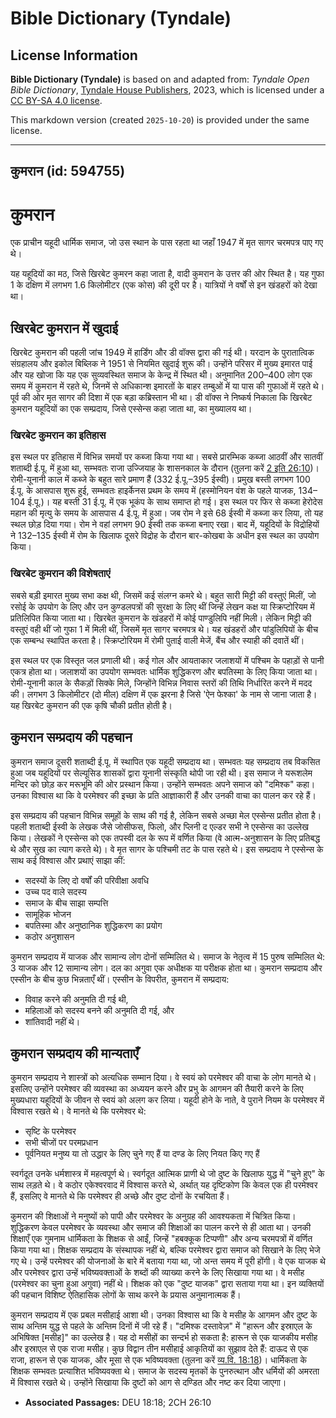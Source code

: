 # Bible Dictionary (Tyndale)

## License Information

**Bible Dictionary (Tyndale)** is based on and adapted from: _Tyndale Open Bible Dictionary_, [Tyndale House Publishers](https://tyndaleopenresources.com/), 2023, which is licensed under a [CC BY-SA 4.0 license](https://creativecommons.org/licenses/by-sa/4.0/legalcode.en).

This markdown version (created `2025-10-20`) is provided under the same license.



--------------------------------

## कुमरान (id: 594755)

कुमरान
======

एक प्राचीन यहूदी धार्मिक समाज, जो उस स्थान के पास रहता था जहाँ 1947 में मृत सागर चरमपत्र पाए गए थे।

यह यहूदियों का मठ, जिसे खिरबेट कुमरन कहा जाता है, वादी कुमरान के उत्तर की ओर स्थित है। यह गुफा 1 के दक्षिण में लगभग 1\.6 किलोमीटर (एक कोस) की दूरी पर है। यात्रियों ने वर्षों से इन खंडहरों को देखा था।

खिरबेट कुमरान में खुदाई
-----------------------

खिरबेट कुमरान की पहली जांच 1949 में हार्डिंग और डी वॉक्स द्वारा की गई थी। यरदान के पुरातात्विक संग्रहालय और इकोल बिब्लिक ने 1951 से नियमित खुदाई शुरू की। उन्होंने परिसर में मुख्य इमारत पाई और यह खोजा कि यह एक सुव्यवस्थित समाज के केन्द्र में स्थित थी। अनुमानित 200–400 लोग एक समय में कुमरान में रहते थे, जिनमें से अधिकान्श इमारतों के बाहर तम्बुओं में या पास की गुफाओं में रहते थे। पूर्व की ओर मृत सागर की दिशा में एक बड़ा कब्रिस्तान भी था। डी वॉक्स ने निष्कर्ष निकाला कि खिरबेट कुमरान यहूदियों का एक सम्प्रदाय, जिसे एस्सेन्स कहा जाता था, का मुख्यालय था।

### खिरबेट कुमरान का इतिहास

इस स्थल पर इतिहास में विभिन्न समयों पर कब्जा किया गया था। सबसे प्रारम्भिक कब्जा आठवीं और सातवीं शताब्दी ई.पू. में हुआ था, सम्भवतः राजा उज्जियाह के शासनकाल के दौरान (तुलना करें [2 इति 26:10](https://ref.ly/2Chr26:10))। रोमी\-यूनानी काल में कब्जे के बहुत सारे प्रमाण हैं (332 ई.पू.–395 ईस्वी)। प्रमुख बस्ती लगभग 100 ई.पू. के आसपास शुरू हुई, सम्भवतः हाइर्केनस प्रथम के समय में (हस्मोनियन वंश के पहले याजक, 134–104 ई.पू.)। यह बस्ती 31 ई.पू. में एक भूकंप के साथ समाप्त हो गई। इस स्थल पर फिर से कब्जा हेरोदेस महान की मृत्यु के समय के आसपास 4 ई.पू. में हुआ। जब रोम ने इसे 68 ईस्वी में कब्जा कर लिया, तो यह स्थल छोड़ दिया गया। रोम ने वहां लगभग 90 ईस्वी तक कब्जा बनाए रखा। बाद में, यहूदियों के विद्रोहियों ने 132–135 ईस्वी में रोम के खिलाफ दूसरे विद्रोह के दौरान बार\-कोखबा के अधीन इस स्थल का उपयोग किया।

### खिरबेट कुमरान की विशेषताएं

सबसे बड़ी इमारत मुख्य सभा कक्ष थी, जिसमें कई संलग्न कमरे थे। बहुत सारी मिट्टी की वस्तुएं मिलीं, जो रसोई के उपयोग के लिए और उन कुण्डलपत्रों की सुरक्षा के लिए थीं जिन्हें लेखन कक्ष या स्क्रिप्टोरियम में प्रतिलिपित किया जाता था। खिरबेत कुमरान के खंडहरों में कोई पाण्डुलिपि नहीं मिली। लेकिन मिट्टी की वस्तुएं वही थीं जो गुफा 1 में मिली थीं, जिसमें मृत सागर चरमपत्र थे। यह खंडहरों और पांडुलिपियों के बीच एक सम्बन्ध स्थापित करता है। स्क्रिप्टोरियम में रोमी पुताई वाली मेजें, बैंच और स्याही की दवातें थीं।

इस स्थल पर एक विस्तृत जल प्रणाली थी। कई गोल और आयताकार जलाशयों में पश्चिम के पहाड़ों से पानी एकत्र होता था। जलाशयों का उपयोग सम्भवतः धार्मिक शुद्धिकरण और बपतिस्मा के लिए किया जाता था। रोमी\-यूनानी काल के सैकड़ों सिक्के मिले, जिन्होंने विभिन्न निवास स्तरों की तिथि निर्धारित करने में मदद की। लगभग 3 किलोमीटर (दो मील) दक्षिण में एक झरना है जिसे 'ऐन फेश्का' के नाम से जाना जाता है। यह खिरबेट कुमरान की एक कृषि चौकी प्रतीत होती है।

कुमरान सम्प्रदाय की पहचान
-------------------------

कुमरान समाज दूसरी शताब्दी ई.पू. में स्थापित एक यहूदी सम्प्रदाय था। सम्भवतः यह सम्प्रदाय तब विकसित हुआ जब यहूदियों पर सेल्यूसिड शासकों द्वारा यूनानी संस्कृति थोपी जा रही थी। इस समाज ने यरूशलेम मन्दिर को छोड़ कर मरूभूमि की ओर प्रस्थान किया। उन्होंने सम्भवतः अपने समाज को "दमिश्क" कहा। उनका विश्वास था कि वे परमेश्वर की इच्छा के प्रति आज्ञाकारी हैं और उनकी वाचा का पालन कर रहे हैं।

इस सम्प्रदाय की पहचान विभिन्न समूहों के साथ की गई है, लेकिन सबसे अच्छा मेल एस्सेन्स प्रतीत होता है। पहली शताब्दी ईस्वी के लेखक जैसे जोसीफस, फिलो, और प्लिनी द एल्डर सभी ने एस्सेन्स का उल्लेख किया। लेखकों ने एस्सेन्स को एक तपस्वी दल के रूप में वर्णित किया (वे आत्म\-अनुशासन के लिए प्रतिबद्ध थे और सुख का त्याग करते थे)। वे मृत सागर के पश्चिमी तट के पास रहते थे। इस सम्प्रदाय ने एस्सेन्स के साथ कई विश्वास और प्रथाएं साझा कीं:

* सदस्यों के लिए दो वर्षों की परिवीक्षा अवधि
* उच्च पद वाले सदस्य
* समाज के बीच साझा सम्पत्ति
* सामूहिक भोजन
* बपतिस्मा और अनुष्ठानिक शुद्धिकरण का प्रयोग
* कठोर अनुशासन

कुमरान सम्प्रदाय में याजक और सामान्य लोग दोनों सम्मिलित थे। समाज के नेतृत्व में 15 पुरुष सम्मिलित थे: 3 याजक और 12 सामान्य लोग। दल का अगुवा एक अधीक्षक या परीक्षक होता था। कुमरान सम्प्रदाय और एस्सीन के बीच कुछ भिन्नताएँ थीं। एस्सीन के विपरीत, कुमरान में सम्प्रदाय:

* विवाह करने की अनुमति दी गई थी,
* महिलाओं को सदस्य बनने की अनुमति दी गई, और
* शांतिवादी नहीं थे।

कुमरान सम्प्रदाय की मान्यताएँ
-----------------------------

कुमरान सम्प्रदाय ने शास्त्रों को अत्यधिक सम्मान दिया। वे स्वयं को परमेश्वर की वाचा के लोग मानते थे। इसलिए उन्होंने परमेश्वर की व्यवस्था का अध्ययन करने और प्रभु के आगमन की तैयारी करने के लिए मुख्यधारा यहूदियों के जीवन से स्वयं को अलग कर लिया। यहूदी होने के नाते, वे पुराने नियम के परमेश्वर में विश्वास रखते थे। वे मानते थे कि परमेश्वर थे:

* सृष्टि के परमेश्वर
* सभी चीजों पर परमप्रधान
* पूर्वनियत मनुष्य या तो उद्धार के लिए चुने गए हैं या दण्ड के लिए नियत किए गए हैं

स्वर्गदूत उनके धर्मशास्त्र में महत्वपूर्ण थे। स्वर्गदूत आत्मिक प्राणी थे जो दुष्ट के खिलाफ युद्ध में "चुने हुए" के साथ लड़ते थे। वे कठोर एकेश्वरवाद में विश्वास करते थे, अर्थात् यह दृष्टिकोण कि केवल एक ही परमेश्वर हैं, इसलिए वे मानते थे कि परमेश्वर ही अच्छे और दुष्ट दोनों के रचयिता हैं।

कुमरान की शिक्षाओं ने मनुष्यों को पापी और परमेश्वर के अनुग्रह की आवश्यकता में चित्रित किया। शुद्धिकरण केवल परमेश्वर के व्यवस्था और समाज की शिक्षाओं का पालन करने से ही आता था। उनकी शिक्षाएँ एक गुमनाम धार्मिकता के शिक्षक से आईं, जिन्हें "हबक्कूक टिप्पणी" और अन्य चरमपत्रों में वर्णित किया गया था। शिक्षक सम्प्रदाय के संस्थापक नहीं थे, बल्कि परमेश्वर द्वारा समाज को सिखाने के लिए भेजे गए थे। उन्हें परमेश्वर की योजनाओं के बारे में बताया गया था, जो अन्त समय में पूरी होंगी। वे एक याजक थे और परमेश्वर द्वारा उन्हें भविष्यवक्ताओं के शब्दों की व्याख्या करने के लिए सिखाया गया था। वे मसीह (परमेश्वर का चुना हुआ अगुवा) नहीं थे। शिक्षक को एक "दुष्ट याजक" द्वारा सताया गया था। इन व्यक्तियों की पहचान विशिष्ट ऐतिहासिक लोगों के साथ करने के प्रयास अनुमानात्मक हैं।

कुमरान सम्प्रदाय में एक प्रबल मसीहाई आशा थी। उनका विश्वास था कि वे मसीह के आगमन और दुष्ट के साथ अन्तिम युद्ध से पहले के अन्तिम दिनों में जी रहे हैं। "दमिश्क दस्तावेज़" में "हारून और इस्राएल के अभिषिक्त \[मसीह]" का उल्लेख है। यह दो मसीहों का सन्दर्भ हो सकता है: हारून से एक याजकीय मसीह और इस्राएल से एक राजा मसीह। कुछ विद्वान तीन मसीहाई आकृतियों का सुझाव देते हैं: दाऊद से एक राजा, हारून से एक याजक, और मूसा से एक भविष्यवक्ता (तुलना करें [व्य.वि. 18:18](https://ref.ly/Deut18:18))। धार्मिकता के शिक्षक सम्भवतः प्रत्याशित भविष्यवक्ता थे। समाज के सदस्य मृतकों के पुनरुत्थान और धर्मियों की अमरता में विश्वास रखते थे। उन्होंने सिखाया कि दुष्टों को आग से दण्डित और नष्ट कर दिया जाएगा।

* **Associated Passages:** DEU 18:18; 2CH 26:10

